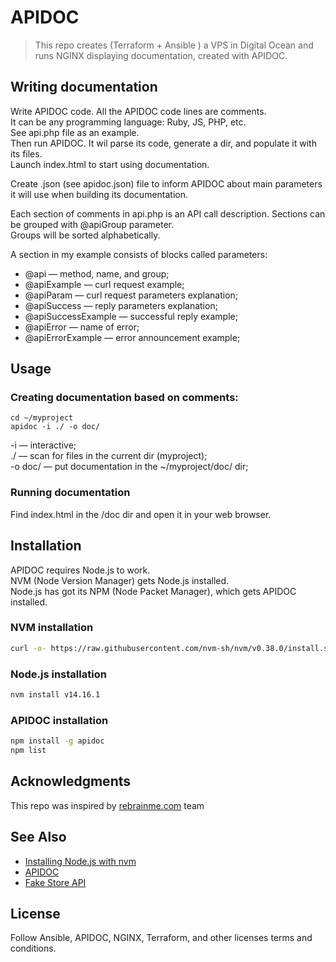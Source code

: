 # APIDOC

> This repo creates (Terraform + Ansible ) a VPS in Digital Ocean and runs NGINX displaying documentation, created with APIDOC.   

## Writing documentation
Write APIDOC code. All the APIDOC code lines are comments.  
It can be any programming language: Ruby, JS, PHP, etc.  
See api.php file as an example.  
Then run APIDOC. It wil parse its code, generate a dir, and populate it with its files.   
Launch index.html to start using documentation.  

Create .json (see apidoc.json) file to inform APIDOC about main parameters it will use when building its documentation.

Each section of comments in api.php is an API call description.
Sections can be grouped with @apiGroup parameter.  
Groups will be sorted alphabetically.

A section in my example consists of blocks called parameters:    
- @api — method, name, and group;
- @apiExample — curl request example;
- @apiParam — curl request parameters explanation;
- @apiSuccess — reply parameters explanation;
- @apiSuccessExample — successful reply example;
- @apiError — name of error;
- @apiErrorExample — error announcement example;  

## Usage 
### Creating documentation based on comments:
```shell
cd ~/myproject
apidoc -i ./ -o doc/
```
-i — interactive;  
./ — scan for files in the current dir (myproject);  
-o doc/ — put documentation in the ~/myproject/doc/ dir; 

### Running documentation
Find index.html in the /doc dir and open it in your web browser.

## Installation  
APIDOC requires Node.js to work.  
NVM (Node Version Manager) gets Node.js installed.  
Node.js has got its NPM (Node Packet Manager), which gets APIDOC installed.  

### NVM installation
```bash
curl -o- https://raw.githubusercontent.com/nvm-sh/nvm/v0.38.0/install.sh | bash
```
### Node.js installation
```bash
nvm install v14.16.1
```
### APIDOC installation
```bash
npm install -g apidoc
npm list
```

## Acknowledgments

This repo was inspired by [rebrainme.com](https://rebrainme.com) team

## See Also
- [Installing Node.js with nvm](https://gist.github.com/d2s/372b5943bce17b964a79)
- [APIDOC](https://apidocjs.com/)
- [Fake Store API](https://fakestoreapi.com/)

## License
Follow Ansible, APIDOC, NGINX, Terraform, and other licenses terms and conditions.